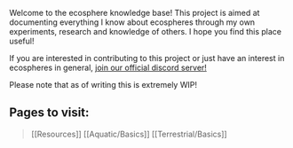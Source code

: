 Welcome to the ecosphere knowledge base!
This project is aimed at documenting everything I know about ecospheres through my own experiments, research and knowledge of others. I hope you find this place useful!

If you are interested in contributing to this project or just have an interest in ecospheres in general, [join our official discord server!](https://discord.gg/VUkMhjbcDV)

Please note that as of writing this is extremely WIP!

## Pages to visit:

>[[Resources]]
>[[Aquatic/Basics]]
>[[Terrestrial/Basics]]
